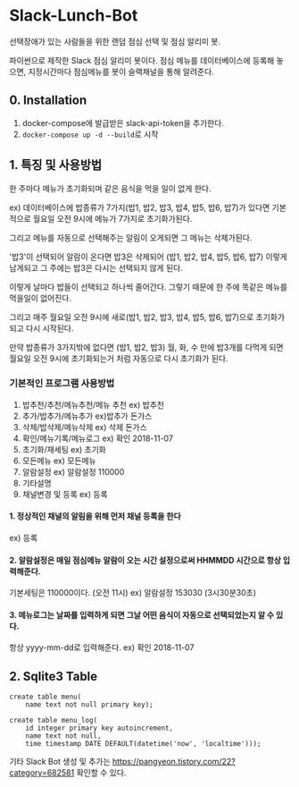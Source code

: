# Slack-Lunch-Bot
선택장애가 있는 사람들을 위한 랜덤 점심 선택 및 점심 알리미 봇.

파이썬으로 제작한 Slack 점심 알리미 봇이다. 점심 메뉴를 데이터베이스에 등록해 놓으면, 지정시간마다 점심메뉴를 봇이 슬랙채널을 통해 알려준다.
## 0. Installation

1. docker-compose에 발급받은 slack-api-token을 추가한다.
2. `docker-compose up -d --build`로 시작

## 1. 특징 및 사용방법


한 주마다 메뉴가 초기화되며 같은 음식을 먹을 일이 없게 한다. 


ex) 데이터베이스에 밥종류가 7가지(밥1, 밥2, 밥3, 밥4, 밥5, 밥6, 밥7)가 있다면 기본적으로 월요일 오전 9시에 메뉴가 7가지로 초기화가된다. 

그리고 메뉴를 자동으로 선택해주는 알림이 오게되면 그 메뉴는 삭제가된다.

'밥3'이 선택되어 알람이 온다면 밥3은 삭제되어 (밥1, 밥2, 밥4, 밥5, 밥6, 밥7) 이렇게 
남게되고 그 주에는 밥3은 다시는 선택되지 않게 된다.

이렇게 날마다 밥들이 선택되고 하나씩 줄어간다. 그렇기 때문에 한 주에 똑같은 메뉴를 먹을일이 없어진다.

그리고 매주 월요일 오전 9시에 새로(밥1, 밥2, 밥3, 밥4, 밥5, 밥6, 밥7)으로 초기화가 되고 다시 시작된다.

만약 밥종류가 3가지밖에 없다면 (밥1, 밥2, 밥3) 월, 화, 수 만에 밥3개를 다먹게 되면 월요일 오전 9시에 초기화되는거 처럼 자동으로 다시 초기화가 된다.

### 기본적인 프로그램 사용방법
1. 밥추천/추천/메뉴추천/메뉴 추천 ex) 밥추천
2. 추가/밥추가/메뉴추가 ex)밥추가 돈가스
3. 삭제/밥삭제/메뉴삭제 ex) 삭제 돈가스
4. 확인/메뉴기록/메뉴로그 ex) 확인 2018-11-07
5. 초기화/재세팅 ex) 초기화
6. 모든메뉴 ex) 모든메뉴
7. 알람설정 ex) 알람설정 110000
8. 기타설명
9. 채널변경 및 등록 ex) 등록

#### 1. 정상적인 채널의 알림을 위해 먼저 채널 등록을 한다
ex) 등록

#### 2. 알람설정은 매일 점심메뉴 알람이 오는 시간 설정으로써 HHMMDD 시간으로 항상 입력해준다. 
기본세팅은 110000이다. (오전 11시)
ex) 알람설정 153030 (3시30분30초)

#### 3. 메뉴로그는 날짜를 입력하게 되면 그날 어떤 음식이 자동으로 선택되었는지 알 수 있다.
항상 yyyy-mm-dd로 입력해준다.
ex) 확인 2018-11-07

## 2. Sqlite3 Table
```{.sql}
create table menu(
	name text not null primary key);

create table menu_log(
    id integer primary key autoincrement,
    name text not null,
    time timestamp DATE DEFAULT(datetime('now', 'localtime')));
```

기타 Slack Bot 생성 및 추가는 https://pangyeon.tistory.com/22?category=682581 확인할 수 있다.
